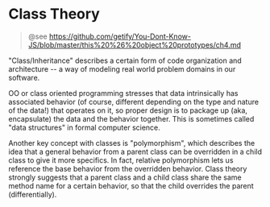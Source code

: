 # Class Theory

> @see https://github.com/getify/You-Dont-Know-JS/blob/master/this%20%26%20object%20prototypes/ch4.md

"Class/Inheritance" describes a certain form of code organization and architecture -- a way of modeling real world problem domains in our software.

OO or class oriented programming stresses that data intrinsically has associated behavior (of course, different depending on the type and nature of the data!) that operates on it, so proper design is to package up (aka, encapsulate) the data and the behavior together. This is sometimes called "data structures" in formal computer science.

Another key concept with classes is "polymorphism", which describes the idea that a general behavior from a parent class can be overridden in a child class to give it more specifics. In fact, relative polymorphism lets us reference the base behavior from the overridden behavior. Class theory strongly suggests that a parent class and a child class share the same method name for a certain behavior, so that the child overrides the parent (differentially).
